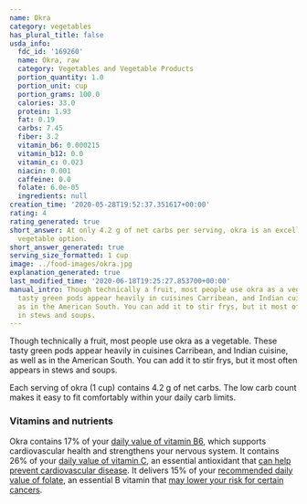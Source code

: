 ```yaml
---
name: Okra
category: vegetables
has_plural_title: false
usda_info:
  fdc_id: '169260'
  name: Okra, raw
  category: Vegetables and Vegetable Products
  portion_quantity: 1.0
  portion_unit: cup
  portion_grams: 100.0
  calories: 33.0
  protein: 1.93
  fat: 0.19
  carbs: 7.45
  fiber: 3.2
  vitamin_b6: 0.000215
  vitamin_b12: 0.0
  vitamin_c: 0.023
  niacin: 0.001
  caffeine: 0.0
  folate: 6.0e-05
  ingredients: null
creation_time: '2020-05-28T19:52:37.351617+00:00'
rating: 4
rating_generated: true
short_answer: At only 4.2 g of net carbs per serving, okra is an excellent, keto friendly
  vegetable option.
short_answer_generated: true
serving_size_formatted: 1 cup
image: ../food-images/okra.jpg
explanation_generated: true
last_modified_time: '2020-06-18T19:25:27.853700+00:00'
manual_intro: Though technically a fruit, most people use okra as a vegetable. These
  tasty green pods appear heavily in cuisines Carribean, and Indian cuisine, as well
  as in the American South. You can add it to stir frys, but it most often appears
  in stews and soups.
---
```

Though technically a fruit, most people use okra as a vegetable. These tasty green pods appear heavily in cuisines Carribean, and Indian cuisine, as well as in the American South. You can add it to stir frys, but it most often appears in stews and soups.

Each serving of okra (1 cup) contains 4.2 g of net carbs. The low carb count makes it easy to fit comfortably within your daily carb limits.

### Vitamins and nutrients

Okra contains 17% of your [daily value of vitamin B6](https://ods.od.nih.gov/factsheets/VitaminB6-HealthProfessional/), which supports cardiovascular health and strengthens your nervous system. It contains 26% of your [daily value of vitamin C](https://ods.od.nih.gov/factsheets/VitaminC-HealthProfessional/), an essential antioxidant that [can help prevent cardiovascular disease](https://www.ncbi.nlm.nih.gov/pubmed/17884994). It delivers 15% of your [recommended daily value of folate](https://ods.od.nih.gov/factsheets/Folate-HealthProfessional/), an essential B vitamin that [may lower your risk for certain cancers](https://www.ncbi.nlm.nih.gov/pmc/articles/PMC6132377/#:~:text=Low%20or%20deficient%20folate%20status,risk%20in%20certain%20ethnic%20groups.).
